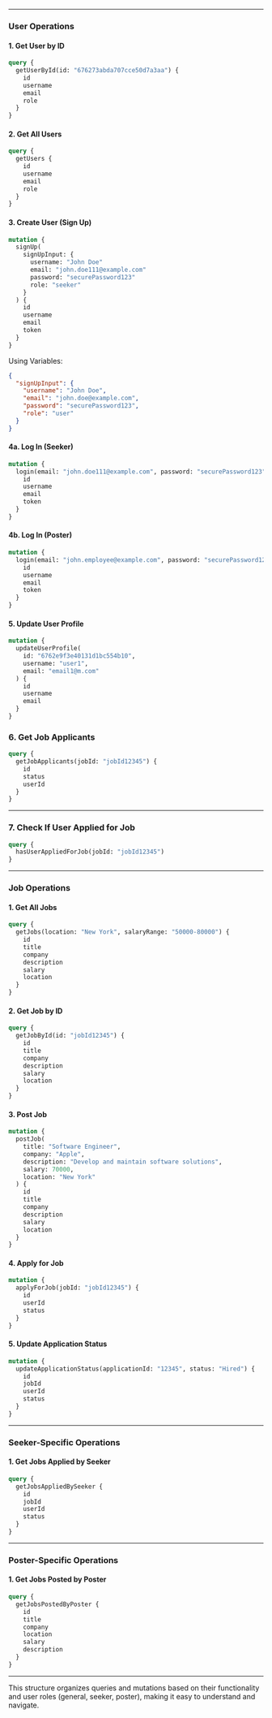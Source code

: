 
---

### **User Operations**

#### **1. Get User by ID**

```graphql
query {
  getUserById(id: "676273abda707cce50d7a3aa") {
    id
    username
    email
    role
  }
}
```

#### **2. Get All Users**

```graphql
query {
  getUsers {
    id
    username
    email
    role
  }
}
```

#### **3. Create User (Sign Up)**

```graphql
mutation {
  signUp(
    signUpInput: {
      username: "John Doe"
      email: "john.doe111@example.com"
      password: "securePassword123"
      role: "seeker"
    }
  ) {
    id
    username
    email
    token
  }
}
```

Using Variables:

```json
{
  "signUpInput": {
    "username": "John Doe",
    "email": "john.doe@example.com",
    "password": "securePassword123",
    "role": "user"
  }
}
```

#### **4a. Log In (Seeker)**

```graphql
mutation {
  login(email: "john.doe111@example.com", password: "securePassword123") {
    id
    username
    email
    token
  }
}
```

#### **4b. Log In (Poster)**

```graphql
mutation {
  login(email: "john.employee@example.com", password: "securePassword123") {
    id
    username
    email
    token
  }
}
```

#### **5. Update User Profile**

```graphql
mutation {
  updateUserProfile(
    id: "6762e9f3e40131d1bc554b10", 
    username: "user1", 
    email: "email1@m.com"
  ) {
    id
    username
    email
  }
}
```

### **6. Get Job Applicants**

```graphql
query {
  getJobApplicants(jobId: "jobId12345") {
    id
    status
    userId
  }
}
```

---

### **7. Check If User Applied for Job**

```graphql
query {
  hasUserAppliedForJob(jobId: "jobId12345")
}
```

---

### **Job Operations**

#### **1. Get All Jobs**

```graphql
query {
  getJobs(location: "New York", salaryRange: "50000-80000") {
    id
    title
    company
    description
    salary
    location
  }
}
```

#### **2. Get Job by ID**

```graphql
query {
  getJobById(id: "jobId12345") {
    id
    title
    company
    description
    salary
    location
  }
}
```

#### **3. Post Job**

```graphql
mutation {
  postJob(
    title: "Software Engineer",
    company: "Apple",
    description: "Develop and maintain software solutions",
    salary: 70000,
    location: "New York"
  ) {
    id
    title
    company
    description
    salary
    location
  }
}
```

#### **4. Apply for Job**

```graphql
mutation {
  applyForJob(jobId: "jobId12345") {
    id
    userId
    status
  }
}
```

#### **5. Update Application Status**

```graphql
mutation {
  updateApplicationStatus(applicationId: "12345", status: "Hired") {
    id
    jobId
    userId
    status
  }
}
```

---

### **Seeker-Specific Operations**

#### **1. Get Jobs Applied by Seeker**

```graphql
query {
  getJobsAppliedBySeeker {
    id
    jobId
    userId
    status
  }
}
```

---

### **Poster-Specific Operations**

#### **1. Get Jobs Posted by Poster**

```graphql
query {
  getJobsPostedByPoster {
    id
    title
    company
    location
    salary
    description
  }
}
```

---

This structure organizes queries and mutations based on their functionality and user roles (general, seeker, poster), making it easy to understand and navigate.
